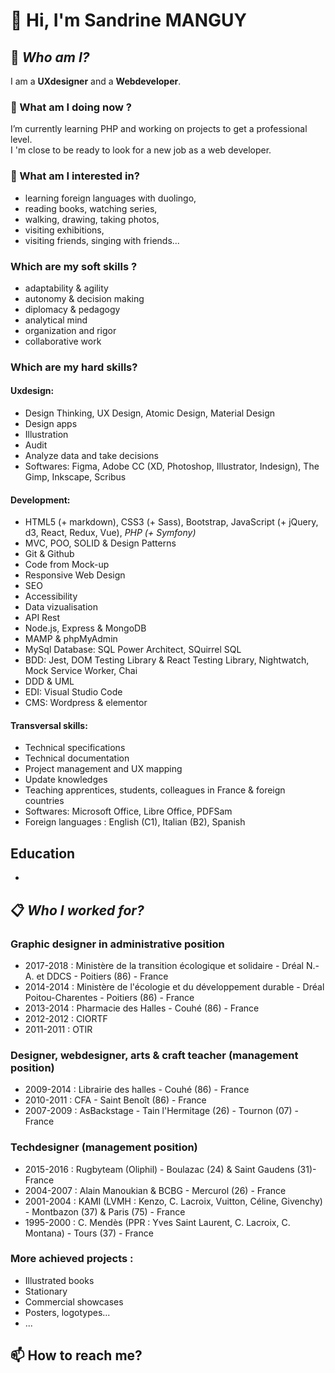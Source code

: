 # 👋 Hi, I'm **Sandrine MANGUY**

## 🔭 *Who am I?* 
I am a **UXdesigner** and a **Webdeveloper**. 

### 🌱 What am I doing now ?
I’m currently learning PHP and working on projects to get a professional level.  
I 'm close to be ready to look for a new job as a web developer.

### 👀 What am I interested in?
* learning foreign languages with duolingo, 
* reading books, watching series, 
* walking, drawing, taking photos, 
* visiting exhibitions, 
* visiting friends, singing with friends...

### Which are my soft skills ?
* adaptability & agility
* autonomy & decision making
* diplomacy & pedagogy
* analytical mind
* organization and rigor
* collaborative work


### Which are my hard skills?
#### Uxdesign:
* Design Thinking, UX Design, Atomic Design, Material Design
* Design apps
* Illustration
* Audit
* Analyze data and take decisions
* Softwares: Figma, Adobe CC (XD, Photoshop, Illustrator, Indesign), The Gimp, Inkscape, Scribus

#### Development:
* HTML5 (+ markdown), CSS3 (+ Sass), Bootstrap, JavaScript (+ jQuery, d3, React, Redux, Vue), *PHP (+ Symfony)*
* MVC, POO, SOLID & Design Patterns
* Git & Github
* Code from Mock-up
* Responsive Web Design
* SEO
* Accessibility
* Data vizualisation
* API Rest
* Node.js, Express & MongoDB
* MAMP & phpMyAdmin
* MySql Database: SQL Power Architect, SQuirrel SQL
* BDD: Jest, DOM Testing Library & React Testing Library, Nightwatch, Mock Service Worker, Chai
* DDD & UML
* EDI: Visual Studio Code
* CMS: Wordpress & elementor

#### Transversal skills:
* Technical specifications
* Technical documentation
* Project management and UX mapping
* Update knowledges
* Teaching apprentices, students, colleagues in France & foreign countries
* Softwares: Microsoft Office, Libre Office, PDFSam
* Foreign languages : English (C1), Italian (B2), Spanish

## Education
*
## 📋 *Who I worked for?* 
### Graphic designer in administrative position 
* 2017-2018 : Ministère de la transition écologique et solidaire - Dréal N.-A. et DDCS - Poitiers (86) - France
* 2014-2014 : Ministère de l'écologie et du développement durable - Dréal Poitou-Charentes - Poitiers (86) - France
* 2013-2014 : Pharmacie des Halles - Couhé (86) - France
* 2012-2012 : CIORTF
* 2011-2011 : OTIR

### Designer, webdesigner, arts & craft teacher (management position)
* 2009-2014 : Librairie des halles - Couhé (86) - France
* 2010-2011 : CFA - Saint Benoît (86) - France
* 2007-2009 : AsBackstage - Tain l'Hermitage (26) - Tournon (07) - France

### Techdesigner (management position)
* 2015-2016 : Rugbyteam (Oliphil) - Boulazac (24) & Saint Gaudens (31)- France
* 2004-2007 : Alain Manoukian & BCBG - Mercurol (26) - France
* 2001-2004 : KAMI (LVMH : Kenzo, C. Lacroix, Vuitton, Céline, Givenchy) - Montbazon (37) & Paris (75) - France
* 1995-2000 : C. Mendès (PPR : Yves Saint Laurent, C. Lacroix, C. Montana) - Tours (37) - France

### More achieved projects :
* Illustrated books
* Stationary
* Commercial showcases
* Posters, logotypes...
* ...

## 📫 How to reach me?

<!--
- 👋 Hi, I’m @s-manguy
- 👀 I’m interested in design, art, reading books, drawing, walking...
- 🌱 I’m currently learning html, css, javascript and PHP : [view skills and diploma](https://github.com/s-manguy/diploma)
- 💞️ I’m looking to collaborate on ...
- 📫 How to reach me ...
-->
<!---
s-manguy/s-manguy is a ✨ special ✨ repository because its `README.md` (this file) appears on your GitHub profile.
You can click the Preview link to take a look at your changes.
--->
